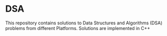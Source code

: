 # DSA
This repository contains solutions to Data Structures and Algorithms (DSA) problems from different Platforms. Solutions are implemented in C++
